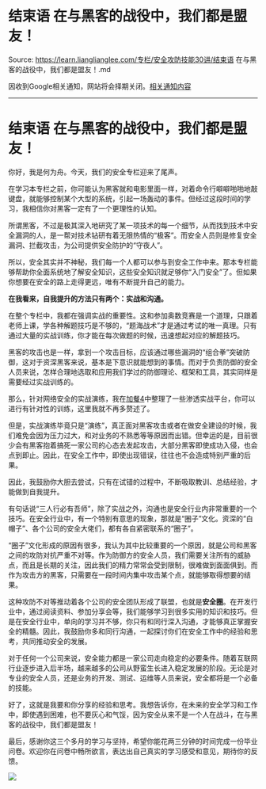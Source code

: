 # 结束语 在与黑客的战役中，我们都是盟友！ 

Source: https://learn.lianglianglee.com/专栏/安全攻防技能30讲/结束语 在与黑客的战役中，我们都是盟友！.md

因收到Google相关通知，网站将会择期关闭。[相关通知内容](https://lumendatabase.org/notices/44265620)

---

# 结束语 在与黑客的战役中，我们都是盟友！

你好，我是何为舟。今天，我们的安全专栏迎来了尾声。

在学习本专栏之前，你可能认为黑客就和电影里面一样，对着命令行噼噼啪啪地敲键盘，就能够控制某个大型的系统，引起一场轰动的事件。但经过这段时间的学习，我相信你对黑客一定有了一个更理性的认知。

所谓黑客，不过是极其深入地研究了某一项技术的每一个细节，从而找到技术中安全漏洞的人，是一帮对技术钻研有着无限热情的“极客”。而安全人员则是修复安全漏洞、拦截攻击，为公司提供安全防护的“守夜人”。

所以，安全其实并不神秘，我们每一个人都可以参与到安全工作中来。那本专栏能够帮助你全面系统地了解安全知识，这些安全知识就足够你“入门安全”了。但如果你想要在安全的路上走得更远，唯有不断提升自己的能力。

**在我看来，自我提升的方法只有两个：实战和沟通。**

在整个专栏中，我都在强调实战的重要性。这和参加奥数竞赛是一个道理，只跟着老师上课，学各种解题技巧是不够的，“题海战术”才是通过考试的唯一真理。只有通过大量的实战训练，你才能在每次做题的时候，迅速想起对应的解题技巧。

黑客的攻击也是一样，拿到一个攻击目标，应该通过哪些漏洞的“组合拳”突破防御，这对于资深黑客来说，基本是下意识就能想到的事情。而对于负责防御的安全人员来说，怎样合理地选取和应用我们学过的防御理论、框架和工具，其实同样是需要经过实战训练的。

那么，针对网络安全的实战演练，我在[加餐4](https://time.geekbang.org/column/article/201857)中整理了一些渗透实战平台，你可以进行有针对性的训练，这里我就不再多赘述了。

但是，实战演练毕竟只是“演练”，真正面对黑客攻击或者在做安全建设的时候，我们难免会因为压力过大，和对业务的不熟悉等等原因而出错。但幸运的是，目前很少会有黑客抱着搞死一家公司的心态去发起攻击，大部分黑客即使成功入侵，也会点到即止。因此，在安全工作中，即使出现错误，往往也不会造成特别严重的后果。

因此，我鼓励你大胆去尝试，只有在试错的过程中，不断吸取教训、总结经验，才能做到自我提升。

有句话说“三人行必有吾师”，除了实战之外，沟通也是安全行业内非常重要的一个技巧。在安全行业中，有一个特别有意思的现象，那就是“圈子”文化。资深的“白帽子”、各个公司的安全大佬们，都有各自紧密联系的“圈子”。

“圈子”文化形成的原因有很多，我认为其中比较重要的一个原因，就是公司和黑客之间的攻防对抗严重不对等。作为防御方的安全人员，我们需要关注所有的威胁点，而且是长期的关注，因此我们的精力常常会受到限制，很难做到面面俱到。而作为攻击方的黑客，只需要在一段时间内集中攻击某个点，就能够取得想要的结果。

这种攻防不对等推动着各个公司的安全团队形成了联盟，也就是**安全圈**。在开发行业中，通过阅读资料、参加分享会等，我们能够学习到很多实用的知识和技巧。但是在安全行业中，单向的学习并不够，你只有和同行深入沟通，才能够真正掌握安全的精髓。因此，我鼓励你多和同行沟通，一起探讨你们在安全工作中的经验和思考，共同推动安全的发展。

对于任何一个公司来说，安全能力都是一家公司走向稳定的必要条件。随着互联网行业逐步进入后半场，越来越多的公司从野蛮生长进入稳定发展的阶段。无论是对专业的安全人员，还是业务的开发、测试、运维等人员来说，安全都将是一个必备的技能。

好了，这就是我要和你分享的经验和思考。我想告诉你，在未来的安全学习和工作中，即使遇到困难，也不要灰心和气馁，因为安全从来不是一个人在战斗，在与黑客的战役中，我们都是盟友！

最后，感谢你这三个多月的学习与坚持，希望你能花两三分钟的时间完成一份毕业问卷。欢迎你在问卷中畅所欲言，表达出自己真实的学习感受和意见，期待你的反馈。

[![](assets/a1f6f092b47c412f9a2231c5587d314a.jpg)](https://jinshuju.net/f/SFY99n)